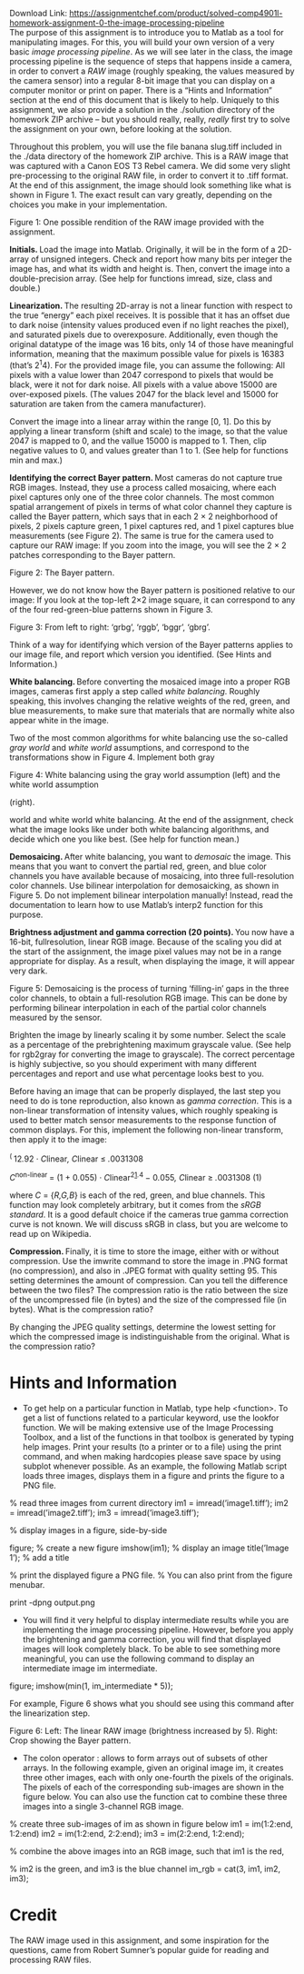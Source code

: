 Download Link: https://assignmentchef.com/product/solved-comp4901l-homework-assignment-0-the-image-processing-pipeline
<br>
The purpose of this assignment is to introduce you to Matlab as a tool for manipulating images. For this, you will build your own version of a very basic <em>image processing pipeline</em>. As we will see later in the class, the image processing pipeline is the sequence of steps that happens inside a camera, in order to convert a <em>RAW </em>image (roughly speaking, the values measured by the camera sensor) into a regular 8-bit image that you can display on a computer monitor or print on paper. There is a “Hints and Information” section at the end of this document that is likely to help. Uniquely to this assignment, we also provide a solution in the ./solution directory of the homework ZIP archive – but you should really, really, <em>really </em>first try to solve the assignment on your own, before looking at the solution.

Throughout this problem, you will use the file banana slug.tiff included in the ./data directory of the homework ZIP archive. This is a RAW image that was captured with a Canon EOS T3 Rebel camera. We did some very slight pre-processing to the original RAW file, in order to convert it to .tiff format. At the end of this assignment, the image should look something like what is shown in Figure 1. The exact result can vary greatly, depending on the choices you make in your implementation.

Figure 1: One possible rendition of the RAW image provided with the assignment.

<strong>Initials. </strong>Load the image into Matlab. Originally, it will be in the form of a 2D-array of unsigned integers. Check and report how many bits per integer the image has, and what its width and height is. Then, convert the image into a double-precision array. (See help for functions imread, size, class and double.)

<strong>Linearization. </strong>The resulting 2D-array is not a linear function with respect to the true “energy” each pixel receives. It is possible that it has an offset due to dark noise (intensity values produced even if no light reaches the pixel), and saturated pixels due to overexposure. Additionally, even though the original datatype of the image was 16 bits, only 14 of those have meaningful information, meaning that the maximum possible value for pixels is 16383 (that’s 2<sup>1</sup>4). For the provided image file, you can assume the following: All pixels with a value lower than 2047 correspond to pixels that would be black, were it not for dark noise. All pixels with a value above 15000 are over-exposed pixels. (The values 2047 for the black level and 15000 for saturation are taken from the camera manufacturer).

Convert the image into a linear array within the range [0, 1]. Do this by applying a linear transform (shift and scale) to the image, so that the value 2047 is mapped to 0, and the vallue 15000 is mapped to 1. Then, clip negative values to 0, and values greater than 1 to 1. (See help for functions min and max.)

<strong>Identifying the correct Bayer pattern. </strong>Most cameras do not capture true RGB images. Instead, they use a process called mosaicing, where each pixel captures only one of the three color channels. The most common spatial arrangement of pixels in terms of what color channel they capture is called the Bayer pattern, which says that in each 2 × 2 neighborhood of pixels, 2 pixels capture green, 1 pixel captures red, and 1 pixel captures blue measurements (see Figure 2). The same is true for the camera used to capture our RAW image: If you zoom into the image, you will see the 2 × 2 patches corresponding to the Bayer pattern.

Figure 2: The Bayer pattern.

However, we do not know how the Bayer pattern is positioned relative to our image: If you look at the top-left 2×2 image square, it can correspond to any of the four red-green-blue patterns shown in Figure 3.

Figure 3: From left to right: ‘grbg’, ‘rggb’, ‘bggr’, ‘gbrg’.

Think of a way for identifying which version of the Bayer patterns applies to our image file, and report which version you identified. (See Hints and Information.)

<strong>White balancing. </strong>Before converting the mosaiced image into a proper RGB images, cameras first apply a step called <em>white balancing</em>. Roughly speaking, this involves changing the relative weights of the red, green, and blue measurements, to make sure that materials that are normally white also appear white in the image.

Two of the most common algorithms for white balancing use the so-called <em>gray world </em>and <em>white world </em>assumptions, and correspond to the transformations show in Figure 4. Implement both gray

Figure 4: White balancing using the gray world assumption (left) and the white world assumption

(right).

world and white world white balancing. At the end of the assignment, check what the image looks like under both white balancing algorithms, and decide which one you like best. (See help for function mean.)

<strong>Demosaicing. </strong>After white balancing, you want to <em>demosaic </em>the image. This means that you want to convert the partial red, green, and blue color channels you have available because of mosaicing, into three full-resolution color channels. Use bilinear interpolation for demosaicking, as shown in Figure 5. Do not implement bilinear interpolation manually! Instead, read the documentation to learn how to use Matlab’s interp2 function for this purpose.

<strong>Brightness adjustment and gamma correction (20 points). </strong>You now have a 16-bit, fullresolution, linear RGB image. Because of the scaling you did at the start of the assignment, the image pixel values may not be in a range appropriate for display. As a result, when displaying the image, it will appear very dark.

Figure 5: Demosaicing is the process of turning ‘filling-in’ gaps in the three color channels, to obtain a full-resolution RGB image. This can be done by performing bilinear interpolation in each of the partial color channels measured by the sensor.

Brighten the image by linearly scaling it by some number. Select the scale as a percentage of the prebrightening maximum grayscale value. (See help for rgb2gray for converting the image to grayscale). The correct percentage is highly subjective, so you should experiment with many different percentages and report and use what percentage looks best to you.

Before having an image that can be properly displayed, the last step you need to do is tone reproduction, also known as <em>gamma correction</em>. This is a non-linear transformation of intensity values, which roughly speaking is used to better match sensor measurements to the response function of common displays. For this, implement the following non-linear transform, then apply it to the image:

<sup>( </sup>12<em>.</em>92 · <em>C</em>linear<em>,                                    C</em>linear ≤ <em>.</em>0031308

<em>C</em><sup>non-linear </sup>=      (1 + 0<em>.</em>055) · <em>C</em>linear<sup>2<u>1</u><em>.</em>4 </sup>− 0<em>.</em>055<em>,    C</em>linear ≥ <em>.</em>0031308                            (1)

where <em>C </em>= {<em>R,G,B</em>} is each of the red, green, and blue channels. This function may look completely arbitrary, but it comes from the <em>sRGB standard</em>. It is a good default choice if the cameras true gamma correction curve is not known. We will discuss sRGB in class, but you are welcome to read up on Wikipedia.

<strong>Compression. </strong>Finally, it is time to store the image, either with or without compression. Use the imwrite command to store the image in .PNG format (no compression), and also in .JPEG format with quality setting 95. This setting determines the amount of compression. Can you tell the difference between the two files? The compression ratio is the ratio between the size of the uncompressed file (in bytes) and the size of the compressed file (in bytes). What is the compression ratio?

By changing the JPEG quality settings, determine the lowest setting for which the compressed image is indistinguishable from the original. What is the compression ratio?

<h1>Hints and Information</h1>

<ul>

 <li>To get help on a particular function in Matlab, type help &lt;function&gt;. To get a list of functions related to a particular keyword, use the lookfor function. We will be making extensive use of the Image Processing Toolbox, and a list of the functions in that toolbox is generated by typing help images. Print your results (to a printer or to a file) using the print command, and when making hardcopies please save space by using subplot whenever possible. As an example, the following Matlab script loads three images, displays them in a figure and prints the figure to a PNG file.</li>

</ul>

% read three images from current directory im1 = imread(’image1.tiff’); im2 = imread(’image2.tiff’); im3 = imread(’image3.tiff’);

% display images in a figure, side-by-side

figure;          % create a new figure imshow(im1);        % display an image title(’Image 1’); % add a title

% print the displayed figure a PNG file. % You can also print from the figure menubar.

print -dpng output.png

<ul>

 <li>You will find it very helpful to display intermediate results while you are implementing the image processing pipeline. However, before you apply the brightening and gamma correction, you will find that displayed images will look completely black. To be able to see something more meaningful, you can use the following command to display an intermediate image im intermediate.</li>

</ul>

figure; imshow(min(1, im_intermediate * 5));

For example, Figure 6 shows what you should see using this command after the linearization step.

Figure 6: Left: The linear RAW image (brightness increased by 5). Right: Crop showing the Bayer pattern.

<ul>

 <li>The colon operator : allows to form arrays out of subsets of other arrays. In the following example, given an original image im, it creates three other images, each with only one-fourth the pixels of the originals. The pixels of each of the corresponding sub-images are shown in the figure below. You can also use the function cat to combine these three images into a single 3-channel RGB image.</li>

</ul>

% create three sub-images of im as shown in figure below im1 = im(1:2:end, 1:2:end) im2 = im(1:2:end, 2:2:end); im3 = im(2:2:end, 1:2:end);

% combine the above images into an RGB image, such that im1 is the red,

% im2 is the green, and im3 is the blue channel im_rgb = cat(3, im1, im2, im3);

<h1>Credit</h1>

The RAW image used in this assignment, and some inspiration for the questions, came from Robert Sumner’s popular guide for reading and processing RAW files.